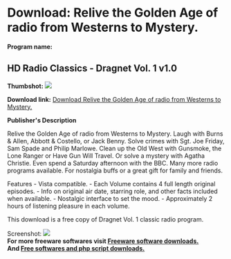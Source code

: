 # Download: Relive the Golden Age of radio from Westerns to Mystery.

**Program name:**

## HD Radio Classics - Dragnet Vol. 1 v1.0

  
**Thumbshot:** ![](http://www.freewarefiles.com/screenshot/hdradiodragnet_md.jpg)   
  
**Download link:** [Download Relive the Golden Age of radio from Westerns to Mystery.](http://freesoftwares.boysofts.com/HD-Radio-Classics-Dragnet-Vol-1_program_54906.html)  
  


**Publisher's Description**  
  


Relive the Golden Age of radio from Westerns to Mystery. Laugh with Burns & Allen, Abbott & Costello, or Jack Benny. Solve crimes with Sgt. Joe Friday, Sam Spade and Philip Marlowe. Clean up the Old West with Gunsmoke, the Lone Ranger or Have Gun Will Travel. Or solve a mystery with Agatha Christie. Even spend a Saturday afternoon with the BBC. Many more radio programs available. For nostalgia buffs or a great gift for family and friends. 

Features - Vista compatible. - Each Volume contains 4 full length original episodes. - Info on original air date, starring role, and other facts included when available. - Nostalgic interface to set the mood. - Approximately 2 hours of listening pleasure in each volume.

This download is a free copy of Dragnet Vol. 1 classic radio program. 

  
  
Screenshot: ![](http://www.freewarefiles.com/screenshot/hdradiodragnet.jpg)   
**For more freeware softwares visit [Freeware software downloads.](http://freesoftwares.boysofts.com/)**   
**And [Free softwares and php script downloads.](http://www.boysofts.com/)**
